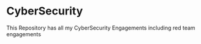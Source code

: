 # CyberSecurity
 This Repository has all my CyberSecurity Engagements including red team engagements
